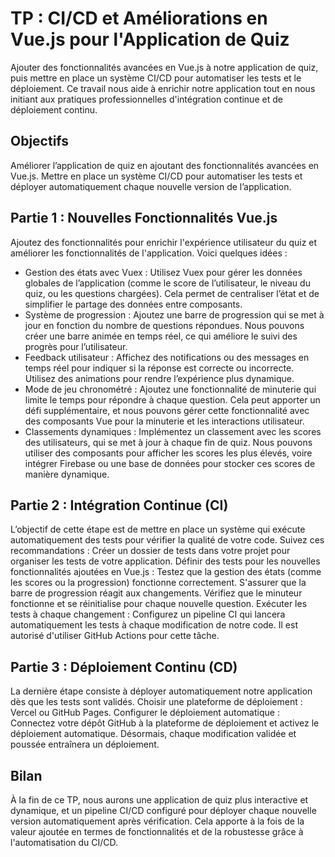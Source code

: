 # TP : CI/CD et Améliorations en Vue.js pour l'Application de Quiz

Ajouter des fonctionnalités avancées en Vue.js à notre application de quiz, puis mettre en place un système CI/CD pour automatiser les tests et le déploiement. Ce travail nous aide à enrichir notre application tout en nous initiant aux pratiques professionnelles d'intégration continue et de déploiement continu.

## Objectifs

Améliorer l’application de quiz en ajoutant des fonctionnalités avancées en Vue.js.
Mettre en place un système CI/CD pour automatiser les tests et déployer automatiquement chaque nouvelle version de l’application.

## Partie 1 : Nouvelles Fonctionnalités Vue.js

Ajoutez des fonctionnalités pour enrichir l'expérience utilisateur du quiz et améliorer les fonctionnalités de l'application.
Voici quelques idées :

<ul>
<li>
Gestion des états avec Vuex : Utilisez Vuex pour gérer les données globales de l’application (comme le score de l’utilisateur, le niveau du quiz, ou les questions chargées). Cela permet de centraliser l’état et de simplifier le partage des données entre composants.
</li>

<li>
Système de progression : Ajoutez une barre de progression qui se met à jour en fonction du nombre de questions répondues. Nous pouvons créer une barre animée en temps réel, ce qui améliore le suivi des progrès pour l’utilisateur.
</li>

<li>
Feedback utilisateur : Affichez des notifications ou des messages en temps réel pour indiquer si la réponse est correcte ou incorrecte. Utilisez des animations pour rendre l’expérience plus dynamique.
</li>

<li>
Mode de jeu chronométré : Ajoutez une fonctionnalité de minuterie qui limite le temps pour répondre à chaque question. Cela peut apporter un défi supplémentaire, et nous pouvons gérer cette fonctionnalité avec des composants Vue pour la minuterie et les interactions utilisateur.
</li>

<li>
Classements dynamiques : Implémentez un classement avec les scores des utilisateurs, qui se met à jour à chaque fin de quiz. Nous pouvons utiliser des composants pour afficher les scores les plus élevés, voire intégrer Firebase ou une base de données pour stocker ces scores de manière dynamique.
</li>
</ul>

## Partie 2 : Intégration Continue (CI)

L’objectif de cette étape est de mettre en place un système qui exécute automatiquement des tests pour vérifier la qualité de votre code. Suivez ces recommandations :
Créer un dossier de tests dans votre projet pour organiser les tests de votre application.
Définir des tests pour les nouvelles fonctionnalités ajoutées en Vue.js :
Testez que la gestion des états (comme les scores ou la progression) fonctionne correctement.
S'assurer que la barre de progression réagit aux changements.
Vérifiez que le minuteur fonctionne et se réinitialise pour chaque nouvelle question.
Exécuter les tests à chaque changement :
Configurez un pipeline CI qui lancera automatiquement les tests à chaque modification de notre code. Il est autorisé d'utiliser GitHub Actions pour cette tâche.

## Partie 3 : Déploiement Continu (CD)

La dernière étape consiste à déployer automatiquement notre application dès que les tests sont validés.
Choisir une plateforme de déploiement : Vercel ou GitHub Pages.
Configurer le déploiement automatique : Connectez votre dépôt GitHub à la plateforme de déploiement et activez le déploiement automatique. Désormais, chaque modification validée et poussée entraînera un déploiement.

## Bilan

À la fin de ce TP, nous aurons une application de quiz plus interactive et dynamique, et un pipeline CI/CD configuré pour déployer chaque nouvelle version automatiquement après vérification. Cela apporte à la fois de la valeur ajoutée en termes de fonctionnalités et de la robustesse grâce à l'automatisation du CI/CD.
